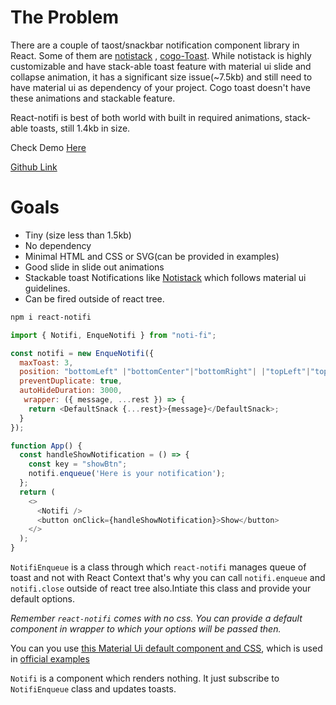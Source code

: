 # The Problem

There are a couple of taost/snackbar notification component library in React. Some of them are [notistack](https://github.com/iamhosseindhv/notistack) , [cogo-Toast](https://cogoport.github.io/cogo-toast). While notistack is highly customizable and have stack-able toast feature with material ui slide and collapse animation, it has a significant size issue(~7.5kb) and still need to have material ui as dependency of your project.
Cogo toast doesn't have these animations and stackable feature.

React-notifi is best of both world with built in required animations, stack-able toasts, still 1.4kb in size.

Check Demo [Here](https://5e5d752a6a336db51a36feaf--elated-lumiere-38d721.netlify.com/)

[Github Link](https://github.com/contactyash/react-notifi)

# Goals

- Tiny (size less than 1.5kb)
- No dependency
- Minimal HTML and CSS or SVG(can be provided in examples)
- Good slide in slide out animations
- Stackable toast Notifications like [Notistack](https://github.com/iamhosseindhv/notistack) which follows material ui guidelines.
- Can be fired outside of react tree.

```sh
npm i react-notifi
```

```js
import { Notifi, EnqueNotifi } from "noti-fi";

const notifi = new EnqueNotifi({
  maxToast: 3,
  position: "bottomLeft" |"bottomCenter"|"bottomRight"| |"topLeft"|"topCenter"|"topRight",
  preventDuplicate: true,
  autoHideDuration: 3000,
   wrapper: ({ message, ...rest }) => {
    return <DefaultSnack {...rest}>{message}</DefaultSnack>;
  }
});

function App() {
  const handleShowNotification = () => {
    const key = "showBtn";
    notifi.enqueue('Here is your notification');
  };
  return (
    <>
      <Notifi />
      <button onClick={handleShowNotification}>Show</button>
    </>
  );
}
```

`NotifiEnqueue` is a class through which `react-notifi` manages queue of toast and not with React Context that's why you can call `notifi.enqueue` and `notifi.close` outside of react tree also.Intiate this class and provide your default options.

_Remember `react-notifi` comes with no css. You can provide a default component in wrapper to which your options will be passed then._

You can you use [this Material Ui default component and CSS](<(https://github.com/contactyash/react-notifi/tree/master/src/Example)>), which is used in [official examples ](https://5e5d752a6a336db51a36feaf--elated-lumiere-38d721.netlify.com/)

`Notifi` is a component which renders nothing. It just subscribe to `NotifiEnqueue` class and updates toasts.
